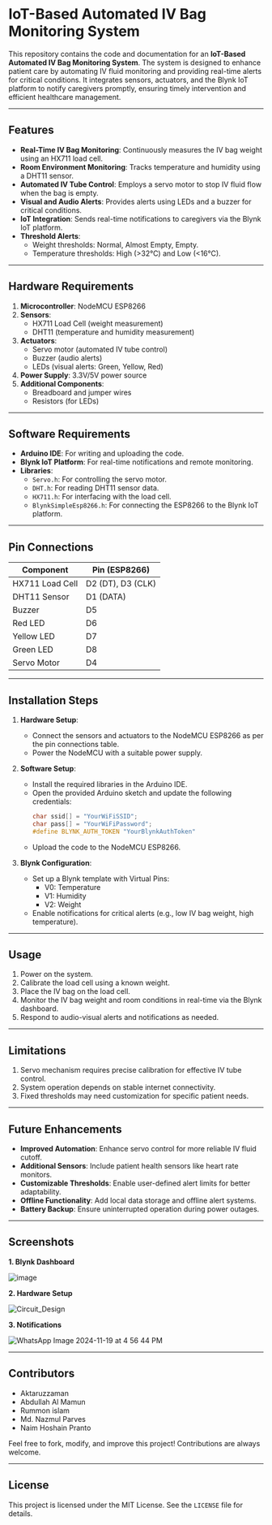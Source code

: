 # **IoT-Based Automated IV Bag Monitoring System**

This repository contains the code and documentation for an **IoT-Based Automated IV Bag Monitoring System**. The system is designed to enhance patient care by automating IV fluid monitoring and providing real-time alerts for critical conditions. It integrates sensors, actuators, and the Blynk IoT platform to notify caregivers promptly, ensuring timely intervention and efficient healthcare management.

---

## **Features**
- **Real-Time IV Bag Monitoring**: Continuously measures the IV bag weight using an HX711 load cell.
- **Room Environment Monitoring**: Tracks temperature and humidity using a DHT11 sensor.
- **Automated IV Tube Control**: Employs a servo motor to stop IV fluid flow when the bag is empty.
- **Visual and Audio Alerts**: Provides alerts using LEDs and a buzzer for critical conditions.
- **IoT Integration**: Sends real-time notifications to caregivers via the Blynk IoT platform.
- **Threshold Alerts**:
  - Weight thresholds: Normal, Almost Empty, Empty.
  - Temperature thresholds: High (>32°C) and Low (<16°C).

---

## **Hardware Requirements**
1. **Microcontroller**: NodeMCU ESP8266  
2. **Sensors**:
   - HX711 Load Cell (weight measurement)
   - DHT11 (temperature and humidity measurement)  
3. **Actuators**:
   - Servo motor (automated IV tube control)
   - Buzzer (audio alerts)
   - LEDs (visual alerts: Green, Yellow, Red)  
4. **Power Supply**: 3.3V/5V power source  
5. **Additional Components**:
   - Breadboard and jumper wires
   - Resistors (for LEDs)

---

## **Software Requirements**
- **Arduino IDE**: For writing and uploading the code.
- **Blynk IoT Platform**: For real-time notifications and remote monitoring.
- **Libraries**:
  - `Servo.h`: For controlling the servo motor.
  - `DHT.h`: For reading DHT11 sensor data.
  - `HX711.h`: For interfacing with the load cell.
  - `BlynkSimpleEsp8266.h`: For connecting the ESP8266 to the Blynk IoT platform.

---

## **Pin Connections**
| Component           | Pin (ESP8266) |
|----------------------|---------------|
| HX711 Load Cell      | D2 (DT), D3 (CLK) |
| DHT11 Sensor         | D1 (DATA) |
| Buzzer               | D5 |
| Red LED              | D6 |
| Yellow LED           | D7 |
| Green LED            | D8 |
| Servo Motor          | D4 |

---

## **Installation Steps**
1. **Hardware Setup**:
   - Connect the sensors and actuators to the NodeMCU ESP8266 as per the pin connections table.
   - Power the NodeMCU with a suitable power supply.

2. **Software Setup**:
   - Install the required libraries in the Arduino IDE.
   - Open the provided Arduino sketch and update the following credentials:
     ```cpp
     char ssid[] = "YourWiFiSSID";
     char pass[] = "YourWiFiPassword";
     #define BLYNK_AUTH_TOKEN "YourBlynkAuthToken"
     ```
   - Upload the code to the NodeMCU ESP8266.

3. **Blynk Configuration**:
   - Set up a Blynk template with Virtual Pins:
     - V0: Temperature
     - V1: Humidity
     - V2: Weight
   - Enable notifications for critical alerts (e.g., low IV bag weight, high temperature).

---

## **Usage**
1. Power on the system.
2. Calibrate the load cell using a known weight.
3. Place the IV bag on the load cell.
4. Monitor the IV bag weight and room conditions in real-time via the Blynk dashboard.
5. Respond to audio-visual alerts and notifications as needed.

---

## **Limitations**
1. Servo mechanism requires precise calibration for effective IV tube control.
2. System operation depends on stable internet connectivity.
3. Fixed thresholds may need customization for specific patient needs.

---

## **Future Enhancements**
- **Improved Automation**: Enhance servo control for more reliable IV fluid cutoff.
- **Additional Sensors**: Include patient health sensors like heart rate monitors.
- **Customizable Thresholds**: Enable user-defined alert limits for better adaptability.
- **Offline Functionality**: Add local data storage and offline alert systems.
- **Battery Backup**: Ensure uninterrupted operation during power outages.

---

## **Screenshots**

**1. Blynk Dashboard**

  ![image](https://github.com/user-attachments/assets/d42f99b3-ef7a-431f-83b4-8fd98cd40774)


**2. Hardware Setup**

  ![Circuit_Design](https://github.com/user-attachments/assets/2a949121-b46b-4827-82d2-83d97548cbad)


**3. Notifications**
  
  ![WhatsApp Image 2024-11-19 at 4 56 44 PM](https://github.com/user-attachments/assets/fa03c2c9-f3a7-406e-b855-0b150d59b96e)


---

## **Contributors**
- Aktaruzzaman
- Abdullah Al Mamun  
- Rummon islam
- Md. Nazmul Parves
- Naim Hoshain Pranto

Feel free to fork, modify, and improve this project! Contributions are always welcome.

---

## **License**
This project is licensed under the MIT License. See the `LICENSE` file for details.
